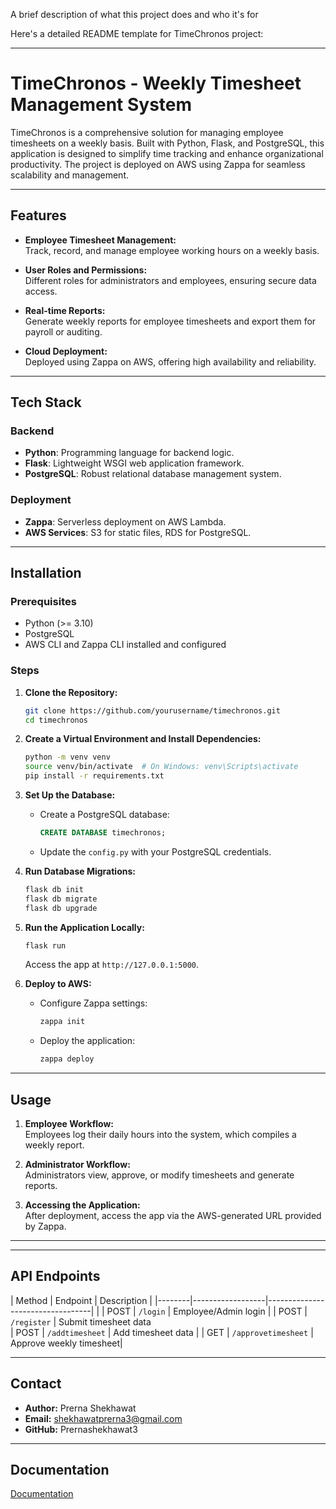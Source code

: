 A brief description of what this project does and who it's for

Here's a detailed README template for TimeChronos project:

---

# TimeChronos - Weekly Timesheet Management System

TimeChronos is a comprehensive solution for managing employee timesheets on a weekly basis. Built with Python, Flask, and PostgreSQL, this application is designed to simplify time tracking and enhance organizational productivity. The project is deployed on AWS using Zappa for seamless scalability and management.

---

## Features

- **Employee Timesheet Management:**  
  Track, record, and manage employee working hours on a weekly basis.
  
- **User Roles and Permissions:**  
  Different roles for administrators and employees, ensuring secure data access.

- **Real-time Reports:**  
  Generate weekly reports for employee timesheets and export them for payroll or auditing.

- **Cloud Deployment:**  
  Deployed using Zappa on AWS, offering high availability and reliability.

---

## Tech Stack

### Backend
- **Python**: Programming language for backend logic.
- **Flask**: Lightweight WSGI web application framework.
- **PostgreSQL**: Robust relational database management system.

### Deployment
- **Zappa**: Serverless deployment on AWS Lambda.
- **AWS Services**: S3 for static files, RDS for PostgreSQL.

---

## Installation

### Prerequisites
- Python (>= 3.10)
- PostgreSQL
- AWS CLI and Zappa CLI installed and configured

### Steps

1. **Clone the Repository:**
   ```bash
   git clone https://github.com/yourusername/timechronos.git
   cd timechronos
   ```

2. **Create a Virtual Environment and Install Dependencies:**
   ```bash
   python -m venv venv
   source venv/bin/activate  # On Windows: venv\Scripts\activate
   pip install -r requirements.txt
   ```

3. **Set Up the Database:**
   - Create a PostgreSQL database:
     ```sql
     CREATE DATABASE timechronos;
     ```
   - Update the `config.py` with your PostgreSQL credentials.

4. **Run Database Migrations:**
   ```bash
   flask db init
   flask db migrate
   flask db upgrade
   ```

5. **Run the Application Locally:**
   ```bash
   flask run
   ```
   Access the app at `http://127.0.0.1:5000`.

6. **Deploy to AWS:**
   - Configure Zappa settings:
     ```bash
     zappa init
     ```
   - Deploy the application:
     ```bash
     zappa deploy
     ```

---

## Usage

1. **Employee Workflow:**  
   Employees log their daily hours into the system, which compiles a weekly report.

2. **Administrator Workflow:**  
   Administrators view, approve, or modify timesheets and generate reports.

3. **Accessing the Application:**  
   After deployment, access the app via the AWS-generated URL provided by Zappa.

---

---

## API Endpoints

| Method | Endpoint         | Description                      |
|--------|------------------|----------------------------------|                   |
| POST   | `/login`         | Employee/Admin login            |
| POST   | `/register`     | Submit timesheet data      
| POST   | `/addtimesheet`     | Add timesheet data        |
| GET    | `/approvetimesheet`       | Approve weekly timesheet|

---

## Contact

- **Author:** Prerna Shekhawat  
- **Email:** shekhawatprerna3@gmail.com  
- **GitHub:** Prernashekhawat3

--- 

## Documentation

[Documentation](https://documenter.getpostman.com/view/36133162/2sAXjKbtBQ)

